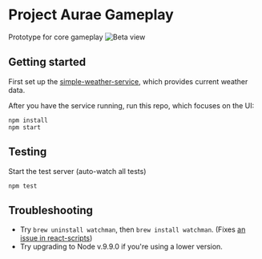 # Project Aurae Gameplay

Prototype for core gameplay
![Beta view](https://s3-us-west-2.amazonaws.com/codyromano/project-aurae/project-aurae.gif?cache=false)

## Getting started

First set up the [simple-weather-service](https://github.com/codyromano/simple-weather-service), which provides current weather data.

After you have the service running, run this repo, which focuses on the UI:

```
npm install
npm start
```
## Testing
Start the test server (auto-watch all tests)
```
npm test
```
## Troubleshooting
- Try `brew uninstall watchman`, then `brew install watchman`. (Fixes [an issue in react-scripts](https://github.com/facebook/create-react-app/issues/2393))
- Try upgrading to Node v.9.9.0 if you're using a lower version.
